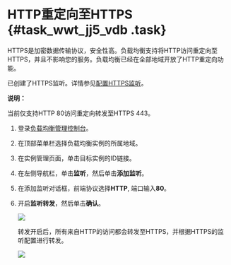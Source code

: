 # HTTP重定向至HTTPS {#task_wwt_jj5_vdb .task}

HTTPS是加密数据传输协议，安全性高。负载均衡支持将HTTP访问重定向至HTTPS，并且不影响您的服务。负载均衡已经在全部地域开放了HTTP重定向功能。

已创建了HTTPS监听。详情参见[配置HTTPS监听](cn.zh-CN/历史文档/用户指南（旧版控制台）/监听/七层监听/HTTPS监听.md#)。

**说明：** 

当前仅支持HTTP 80访问重定向转发至HTTPS 443。

1.  登录[负载均衡管理控制台](https://slbnew.console.aliyun.com/?spm=a2c4g.11186623.2.5.xNrijY)。 
2.  在顶部菜单栏选择负载均衡实例的所属地域。 
3.  在实例管理页面，单击目标实例的ID链接。 
4.  在左侧导航栏，单击**监听**，然后单击**添加监听**。 
5.  在添加监听对话框，前端协议选择**HTTP**, 端口输入**80**。 
6.  开启**监听转发**，然后单击**确认**。 

    ![](http://static-aliyun-doc.oss-cn-hangzhou.aliyuncs.com/assets/img/4134/15481775572796_zh-CN.png)

    转发开启后，所有来自HTTP的访问都会转发至HTTPS，并根据HTTPS的监听配置进行转发。

    ![](http://static-aliyun-doc.oss-cn-hangzhou.aliyuncs.com/assets/img/4134/15481775572797_zh-CN.png)


